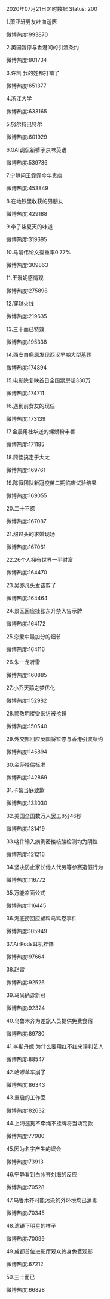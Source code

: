 2020年07月21日01时数据
Status: 200

1.萧亚轩男友吐血送医

微博热度:993870

2.英国暂停与香港间的引渡条约

微博热度:801734

3.许凯 我的姓都打错了

微博热度:651377

4.浙江大学

微博热度:633165

5.努尔特巴特尔

微博热度:601929

6.GAI调侃新裤子京味英语

微博热度:539736

7.宁静问王霏霏今年贵庚

微博热度:453849

8.在地铁里收获的男朋友

微博热度:429188

9.李子柒夏天的味道

微博热度:319695

10.马浚伟论文查重率0.77%

微博热度:309863

11.王漫妮感情观

微博热度:275898

12.穿越火线

微博热度:219635

13.三十而已特效

微博热度:195338

14.西安白鹿原发现西汉早期大型墓葬

微博热度:174894

15.电影院复映首日全国票房超330万

微博热度:174711

16.遇到前女友的现任

微博热度:173139

17.金晨用杜华送的螺蛳粉丰唇

微博热度:171185

18.顾佳搞定于太太

微博热度:169761

19.陈薇团队新冠疫苗二期临床试验结果

微博热度:169055

20.二十不惑

微博热度:167087

21.甜过头的求婚现场

微博热度:167061

22.26个人拥有世界一半财富

微博热度:164470

23.吴亦凡头发该剪了

微博热度:164464

24.景区回应挂张东升禁入告示牌

微博热度:164172

25.恋爱中最加分的细节

微博热度:164116

26.朱一龙听雷

微博热度:160885

27.小乔天鹅之梦优化

微博热度:152982

28.郭敬明接受采访被抢镜

微博热度:150540

29.外交部回应英国将暂停与香港引渡条约

微博热度:145894

30.金莎择偶标准

微博热度:142869

31.卡姆当庭致歉

微博热度:133030

32.美国全国数万人罢工8分46秒

微博热度:131419

33.喀什输入病例密接核酸检测均为阴性

微博热度:121216

34.坚决防止家长他人代劳等参赛造假行为

微博热度:116772

35.万能凉面公式

微博热度:116445

36.海底捞回应塑料乌鸡卷事件

微博热度:105949

37.AirPods耳机挂饰

微博热度:97664

38.赵雷

微博热度:92526

39.马尚确诊新冠

微博热度:92324

40.乌鲁木齐为差旅人员提供免费食宿

微博热度:89730

41.李斯丹妮 为什么要用红不红来评判艺人

微博热度:88547

42.哈啰单车崩了

微博热度:86343

43.重启的工作室

微博热度:82632

44.上海遛狗不牵绳不挂牌将当场罚款

微博热度:77980

45.因为名字产生的误会

微博热度:73913

46.宁静看到白冰齐刘海的反应

微博热度:70528

47.乌鲁木齐可能污染的外环境均已消毒

微博热度:70345

48.滤镜下明星的样子

微博热度:70099

49.成都首位进影厅观众终身免费观影

微博热度:67212

50.三十而已

微博热度:66828

